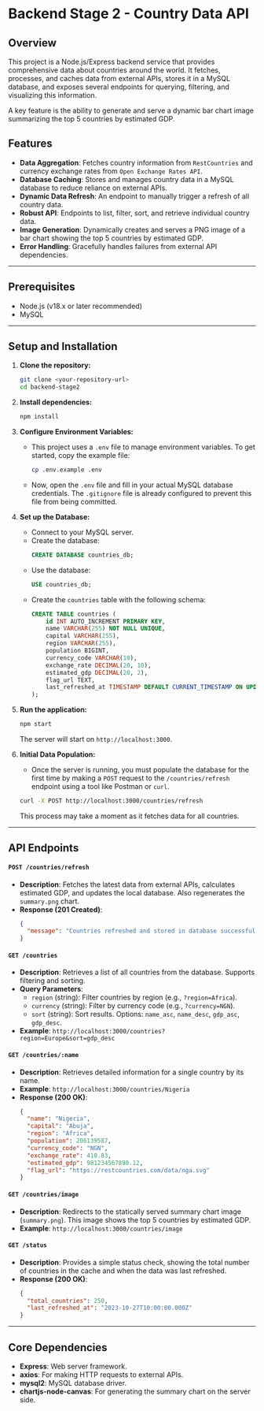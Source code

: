 # Backend Stage 2 - Country Data API

## Overview

This project is a Node.js/Express backend service that provides comprehensive data about countries around the world. It fetches, processes, and caches data from external APIs, stores it in a MySQL database, and exposes several endpoints for querying, filtering, and visualizing this information.

A key feature is the ability to generate and serve a dynamic bar chart image summarizing the top 5 countries by estimated GDP.

## Features

- **Data Aggregation**: Fetches country information from `RestCountries` and currency exchange rates from `Open Exchange Rates API`.
- **Database Caching**: Stores and manages country data in a MySQL database to reduce reliance on external APIs.
- **Dynamic Data Refresh**: An endpoint to manually trigger a refresh of all country data.
- **Robust API**: Endpoints to list, filter, sort, and retrieve individual country data.
- **Image Generation**: Dynamically creates and serves a PNG image of a bar chart showing the top 5 countries by estimated GDP.
- **Error Handling**: Gracefully handles failures from external API dependencies.

---

## Prerequisites

- Node.js (v18.x or later recommended)
- MySQL

---

## Setup and Installation

1.  **Clone the repository:**
    ```bash
    git clone <your-repository-url>
    cd backend-stage2
    ```

2.  **Install dependencies:**
    ```bash
    npm install
    ```

3.  **Configure Environment Variables:**
    -   This project uses a `.env` file to manage environment variables. To get started, copy the example file:
        ```bash
        cp .env.example .env
        ```
    -   Now, open the `.env` file and fill in your actual MySQL database credentials. The `.gitignore` file is already configured to prevent this file from being committed.

4.  **Set up the Database:**
    -   Connect to your MySQL server.
    -   Create the database:
        ```sql
        CREATE DATABASE countries_db;
        ```
    -   Use the database:
        ```sql
        USE countries_db;
        ```
    -   Create the `countries` table with the following schema:
        ```sql
        CREATE TABLE countries (
            id INT AUTO_INCREMENT PRIMARY KEY,
            name VARCHAR(255) NOT NULL UNIQUE,
            capital VARCHAR(255),
            region VARCHAR(255),
            population BIGINT,
            currency_code VARCHAR(10),
            exchange_rate DECIMAL(20, 10),
            estimated_gdp DECIMAL(20, 2),
            flag_url TEXT,
            last_refreshed_at TIMESTAMP DEFAULT CURRENT_TIMESTAMP ON UPDATE CURRENT_TIMESTAMP
        );
        ```

5.  **Run the application:**
    ```bash
    npm start
    ```
    The server will start on `http://localhost:3000`.

6.  **Initial Data Population:**
    -   Once the server is running, you must populate the database for the first time by making a `POST` request to the `/countries/refresh` endpoint using a tool like Postman or `curl`.
    ```bash
    curl -X POST http://localhost:3000/countries/refresh
    ```
    This process may take a moment as it fetches data for all countries.

---

## API Endpoints

#### `POST /countries/refresh`
- **Description**: Fetches the latest data from external APIs, calculates estimated GDP, and updates the local database. Also regenerates the `summary.png` chart.
- **Response (201 Created)**:
  ```json
  {
    "message": "Countries refreshed and stored in database successfully."
  }
  ```

#### `GET /countries`
- **Description**: Retrieves a list of all countries from the database. Supports filtering and sorting.
- **Query Parameters**:
  - `region` (string): Filter countries by region (e.g., `?region=Africa`).
  - `currency` (string): Filter by currency code (e.g., `?currency=NGN`).
  - `sort` (string): Sort results. Options: `name_asc`, `name_desc`, `gdp_asc`, `gdp_desc`.
- **Example**: `http://localhost:3000/countries?region=Europe&sort=gdp_desc`

#### `GET /countries/:name`
- **Description**: Retrieves detailed information for a single country by its name.
- **Example**: `http://localhost:3000/countries/Nigeria`
- **Response (200 OK)**:
  ```json
  {
    "name": "Nigeria",
    "capital": "Abuja",
    "region": "Africa",
    "population": 206139587,
    "currency_code": "NGN",
    "exchange_rate": 410.83,
    "estimated_gdp": 981234567890.12,
    "flag_url": "https://restcountries.com/data/nga.svg"
  }
  ```

#### `GET /countries/image`
- **Description**: Redirects to the statically served summary chart image (`summary.png`). This image shows the top 5 countries by estimated GDP.
- **Example**: `http://localhost:3000/countries/image`

#### `GET /status`
- **Description**: Provides a simple status check, showing the total number of countries in the cache and when the data was last refreshed.
- **Response (200 OK)**:
  ```json
  {
    "total_countries": 250,
    "last_refreshed_at": "2023-10-27T10:00:00.000Z"
  }
  ```

---

## Core Dependencies

- **Express**: Web server framework.
- **axios**: For making HTTP requests to external APIs.
- **mysql2**: MySQL database driver.
- **chartjs-node-canvas**: For generating the summary chart on the server side.